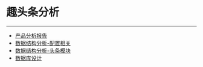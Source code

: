 # 趣头条分析

---

* [产品分析报告](/附录/趣头条分析/产品分析报告.md)
* [数据结构分析-配置相关](/附录/趣头条分析/数据结构分析-配置相关.md)
* [数据结构分析-头条模块](/附录/趣头条分析/数据结构分析-头条模块.md)
* [数据库设计](/附录/趣头条分析/数据库设计.md)
